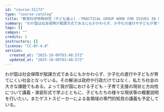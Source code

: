 ```yaml
---
id: "course:31173"
type: "course-catalog"
title: "教育科学特殊研究（子ども論ａ) ／PRACTICAL GROUP WORK FOR ISSUES IN CHILD DEVELOPMENT (A)"
summary: "わが国は社会保障が賦課方式であるにもかかわらず、少子化の進行や子どもが育てにくい社会となっている。その解決は政府や行政だけではなく、私たち社会の大きな課題でもある。よって我が国における子ども・子育て支援の現状と方向性について講義・演習形式で…"
tags: []
campus: ""
credits: 2
instructors: []
license: "CC-BY-4.0"
version:
  created_at: "2025-10-09T03:48:57Z"
  updated_at: "2025-10-09T03:48:57Z"
---
```

わが国は社会保障が賦課方式であるにもかかわらず、少子化の進行や子どもが育てにくい社会となっている。その解決は政府や行政だけではなく、私たち社会の大きな課題でもある。よって我が国における子ども・子育て支援の現状と方向性について講義・演習形式で学ぶとともに、子どもたちの様々な現状等の概要説明を行いたい。またゲストスピーカーによる各領域の専門的知見の講義も予定している。
